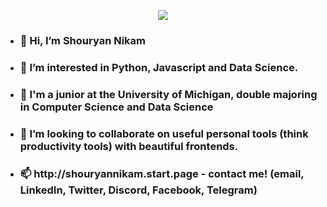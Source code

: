<p align="center">
  <img src="https://media.giphy.com/media/XF4fF4B0l4UQFHAKXz/giphy.gif">
</p>



- <h3> 👋 Hi, I’m Shouryan Nikam</h3>
- <h3>👀 I’m interested in Python, Javascript and Data Science.</h3>
- <h3>🌱 I'm a junior at the University of Michigan, double majoring in Computer Science and Data Science</h3>
- <h3>💞️ I’m looking to collaborate on useful personal tools (think productivity tools) with beautiful frontends. </h3>
- <h3>📫 http://shouryannikam.start.page - contact me! (email, LinkedIn, Twitter, Discord, Facebook, Telegram)</h3>

